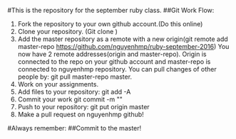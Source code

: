 #This is the repository for the september ruby class.
##Git Work Flow:
1. Fork the repository to your own github account.(Do this online)
2. Clone your repository. (Git clone <REPOSITORY URL>)
3. Add the master repository as a remote with a new origin(git remote add master-repo https://github.com/nguyenhmp/ruby-september-2016)
You now have 2 remote addresses(origin and master-repo). Origin is connected to the repo on your github account and master-repo is connected to nguyenhmp repository. You can pull changes of other people by: git pull master-repo master.
4. Work on your assignments.
5. Add files to your repository: git add -A
6. Commit your work git commit -m "<message about the commit >"
7. Push to your repository: git put origin master
8. Make a pull request on nguyenhmp github!

#Always remember:
##Commit to the master!
